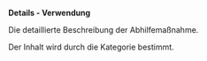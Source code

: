 **Details - Verwendung**

Die detaillierte Beschreibung der Abhilfemaßnahme.

Der Inhalt wird durch die Kategorie bestimmt.
